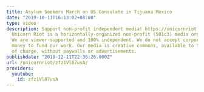 ```yaml
---
title: Asylum Seekers March on US Consulate in Tijuana Mexico
date: "2019-10-11T16:13:02+08:00"
type: video
description: Support non-profit independent media! https://unicornriot.ninja/support-our-work/
  Unicorn Riot is a horizontally-organized non-profit (501c3) media organization.
  We are viewer-supported and 100% independent. We do not accept corporate or government
  money to fund our work. Our media is creative commons, available to the public free
  of charge, without paywalls or advertisements.
publishdate: "2018-12-11T22:36:26.000Z"
url: /unicornriot/zfz1Vl87usA/
providers:
  youtube:
    id: zfz1Vl87usA
---
```

